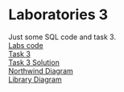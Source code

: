 # Laboratories 3
Just some SQL code and task 3.  
<a href="https://github.com/LucasJezap/DataBasesAndSQL/blob/master/lab3/Lab3.txt"> Labs code  
<a href="https://github.com/LucasJezap/DataBasesAndSQL/blob/master/lab3/Task3.pdf"> Task 3  
<a href="https://github.com/LucasJezap/DataBasesAndSQL/blob/master/lab3/Task3_Solution.txt"> Task 3 Solution  
<a href="https://github.com/LucasJezap/DataBasesAndSQL/blob/master/lab3/diagram_Northwind.pdf"> Northwind Diagram  
<a href="https://github.com/LucasJezap/DataBasesAndSQL/blob/master/lab3/diagram_Library.pdf"> Library Diagram
